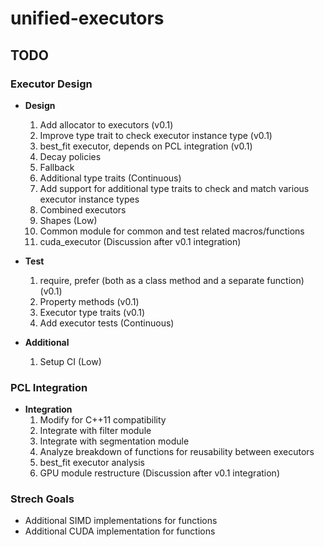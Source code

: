 # unified-executors

## TODO

### Executor Design
* **Design**
    1. Add allocator to executors (v0.1)
    2. Improve type trait to check executor instance type (v0.1)
    3. best_fit executor, depends on PCL integration (v0.1)
    4. Decay policies
    5. Fallback
    6. Additional type traits (Continuous)
    7. Add support for additional type traits to check and match various executor instance types
    8. Combined executors
    9. Shapes (Low)
    10. Common module for common and test related macros/functions
    11. cuda_executor (Discussion after v0.1 integration)
    
 * **Test**
    1. require, prefer (both as a class method and a separate function) (v0.1)
    2. Property methods (v0.1)
    3. Executor type traits (v0.1)
    4. Add executor tests (Continuous)
    
* **Additional**
    1. Setup CI (Low)

### PCL Integration
* **Integration**
    1. Modify for C++11 compatibility
    2. Integrate with filter module
    3. Integrate with segmentation module
    4. Analyze breakdown of functions for reusability between executors   
    5. best_fit executor analysis
    6. GPU module restructure (Discussion after v0.1 integration)
    
### Strech Goals
* Additional SIMD implementations for functions
* Additional CUDA implementation for functions

